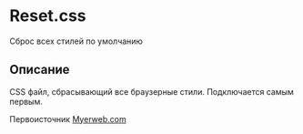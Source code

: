 # Reset.css
Сброс всех стилей по умолчанию

## Описание

CSS файл, сбрасывающий все браузерные стили. Подключается самым первым.

Первоисточник [Myerweb.com](https://meyerweb.com/eric/tools/css/reset/  "Исходник")
